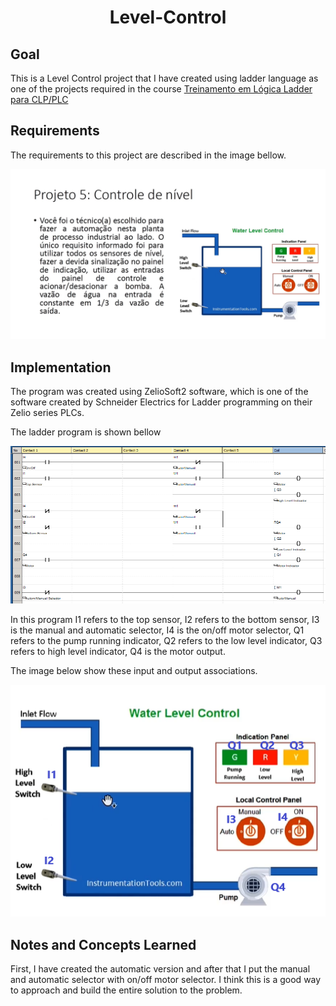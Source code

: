 # <p align="center"> Level-Control </p>

## Goal

This is a Level Control project that I have created using ladder language as one of the projects required in the course [Treinamento em Lógica Ladder para CLP/PLC](https://www.udemy.com/course/treinamento-em-logica-ladder-para-plc/)

## Requirements 

The requirements to this project are described in the image bellow. 

<p align="center">
<img src="images/requirements.png"  alt="Requirements" height="auto align="left" />
</p>

## Implementation 

The program was created using ZelioSoft2 software, which is one of the software created by Schneider Electrics for Ladder programming on their Zelio series PLCs.

The ladder program is shown bellow

<p align="center">
<img src="images/ladder_program.png"  alt="Requirements" height="auto align="left" />
</p>

In this program I1 refers to the top sensor, I2 refers to the bottom sensor, I3 is the manual and automatic selector, I4 is the on/off motor selector, Q1 refers to the pump running indicator, Q2 refers to the low level indicator, Q3 refers to high level indicator, Q4 is the motor output.

The image below show these input and output associations.

<p align="center">
<img src="images/input_output_association.png"  alt="Requirements" height="auto align="left" />
</p>

## Notes and Concepts Learned  

First, I have created the automatic version and after that I put the manual and automatic selector  with on/off motor selector. I think this is a good way to approach and build the entire solution to the problem.  




